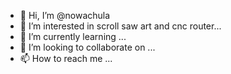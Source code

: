 - 👋 Hi, I’m @nowachula
- 👀 I’m interested in scroll saw art and cnc router...
- 🌱 I’m currently learning ...
- 💞️ I’m looking to collaborate on ...
- 📫 How to reach me ...

<!---
nowachula/nowachula is a ✨ special ✨ repository because its `README.md` (this file) appears on your GitHub profile.
You can click the Preview link to take a look at your changes.
--->
